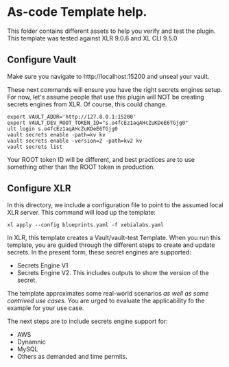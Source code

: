 # As-code Template help.

This folder contains different assets to help you verify and test the plugin.
This template was tested against XLR 9.0.6 and XL CLI 9.5.0

## Configure Vault

Make sure you navigate to http://localhost:15200 and unseal  your vault.

These next commands will ensure you have the right secrets engines setup.  
For now, let's assume people that use this plugin will NOT be creating secrets engines from XLR.  Of course, this could change.

```
export VAULT_ADDR='http://127.0.0.1:15200'
export VAULT_DEV_ROOT_TOKEN_ID="s.o4fcEz1aqAHcZuKDeE6TGjg0"
ult login s.o4fcEz1aqAHcZuKDeE6TGjg0
vault secrets enable -path=kv kv
vault secrets enable -version=2 -path=kv2 kv
vault secrets list
```

Your ROOT token ID will be different, and best practices are to use something other than the ROOT token in production.

## Configure XLR
In this directory, we include a configuration file to point to the assumed local XLR server.  This command will load up the template:

```
xl apply --config blueprints.yaml -f xebialabs.yaml
```

In XLR, this template creates a Vault/vault-test Template.  When you run this template, you are guided through the different steps to create and update secrets.  In the present form, these secret engines are supported:

- Secrets Engine V1
- Secrets Engine V2.  This includes outputs to show the version of the secret.

The template approximates some real-world scenarios *as well as some contrived use cases.*  You are urged to evaluate the applicability fo the example for your use case.


The next steps are to include secrets engine support for:
- AWS
- Dynamnic
- MySQL
- Others as demanded and time permits.


